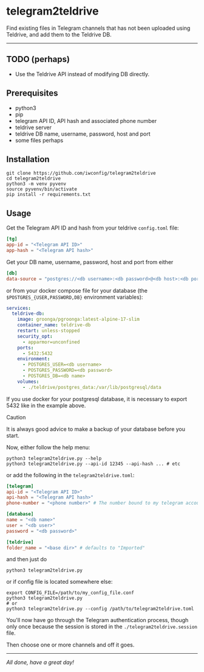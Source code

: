 # telegram2teldrive
Find existing files in Telegram channels that has not been uploaded using Teldrive, and add them to the Teldrive DB.

---

## TODO (perhaps)

- Use the Teldrive API instead of modifying DB directly.

## Prerequisites

- python3
- pip
- telegram API ID, API hash and associated phone number
- teldrive server
- teldrive DB name, username, password, host and port
- some files perhaps

## Installation

```shell
git clone https://github.com/iwconfig/telegram2teldrive
cd telegram2teldrive
python3 -m venv pyvenv
source pyvenv/bin/activate
pip install -r requirements.txt
```

## Usage

Get the Telegram API ID and hash from your teldrive `config.toml` file:

```toml
[tg]
app-id = "<Telegram API ID>"
app-hash = "<Telegram API hash>"
```

Get your DB name, username, password, host and port from either

```toml
[db]
data-source = "postgres://<db username>:<db password>@<db host>:<db port>/<db name>"
```

or from your docker compose file for your database (the `$POSTGRES_{USER,PASSWORD,DB}` environment variables):

```yaml
services:
  teldrive-db:
    image: groonga/pgroonga:latest-alpine-17-slim
    container_name: teldrive-db
    restart: unless-stopped
    security_opt:
      - apparmor=unconfined
    ports:
      - 5432:5432
    environment:
      - POSTGRES_USER=<db username>
      - POSTGRES_PASSWORD=<db password>
      - POSTGRES_DB=<db name>
    volumes:
      - ./teldrive/postgres_data:/var/lib/postgresql/data
```

If you use docker for your postgresql database, it is necessary to export 5432 like in the example above.

> [!CAUTION]
> It is always good advice to make a backup of your database before you start.


Now, either follow the help menu:

```shell
python3 telegram2teldrive.py --help
python3 telegram2teldrive.py --api-id 12345 --api-hash ... # etc
```

or add the following in the `telegram2teldrive.toml`:

```toml
[telegram]
api-id = "<Telegram API ID>"
api-hash = "<Telegram API hash>"
phone-number = "<phone number>" # The number bound to my telegram account in international format, i.e. +00123456789

[database]
name = "<db name>"
user = "<db user>"
password = "<db password>"

[teldrive]
folder_name = "<base dir>" # defaults to "Imported"
```

and then just do

```shell
python3 telegram2teldrive.py
```

or if config file is located somewhere else:

```shell
export CONFIG_FILE=/path/to/my_config_file.conf
python3 telegram2teldrive.py
# or
python3 telegram2teldrive.py --config /path/to/telegram2teldrive.toml
```

You'll now have go through the Telegram authentication process, though only once because the session is stored in the `./telegram2teldrive.session` file.

Then choose one or more channels and off it goes.

---

*All done, have a great day!*
